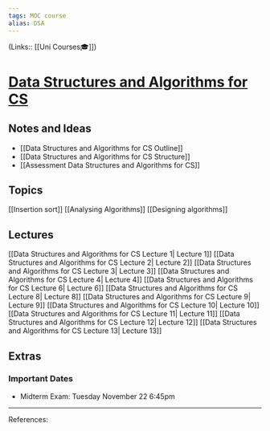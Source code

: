 ```yaml
---
tags: MOC course
alias: DSA
---
```

(Links:: [[Uni Courses🎓]])
# [Data Structures and Algorithms for CS](https://canvas.vu.nl/courses/63793)
## Notes and Ideas
- [[Data Structures and Algorithms for CS Outline]]
- [[Data Structures and Algorithms for CS Structure]]
- [[Assessment Data Structures and Algorithms for CS]]
## Topics
[[Insertion sort]]
[[Analysing Algorithms]]
[[Designing algorithms]]
## Lectures
[[Data Structures and Algorithms for CS Lecture 1| Lecture 1]]
[[Data Structures and Algorithms for CS Lecture 2| Lecture 2]]
[[Data Structures and Algorithms for CS Lecture 3| Lecture 3]]
[[Data Structures and Algorithms for CS Lecture 4| Lecture 4]]
[[Data Structures and Algorithms for CS Lecture 6| Lecture 6]]
[[Data Structures and Algorithms for CS Lecture 8| Lecture 8]]
[[Data Structures and Algorithms for CS Lecture 9| Lecture 9]]
[[Data Structures and Algorithms for CS Lecture 10| Lecture 10]]
[[Data Structures and Algorithms for CS Lecture 11| Lecture 11]]
[[Data Structures and Algorithms for CS Lecture 12| Lecture 12]]
[[Data Structures and Algorithms for CS Lecture 13| Lecture 13]]
## Extras
### Important Dates
- Midterm Exam: Tuesday November 22 6:45pm
___
References:
